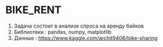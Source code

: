 # BIKE_RENT

1. Задача состоит в анализе спроса на аренду байков
2.  Библиотеки : pandas, numpy, matplotlib
3. Данные : https://www.kaggle.com/archit9406/bike-sharing
